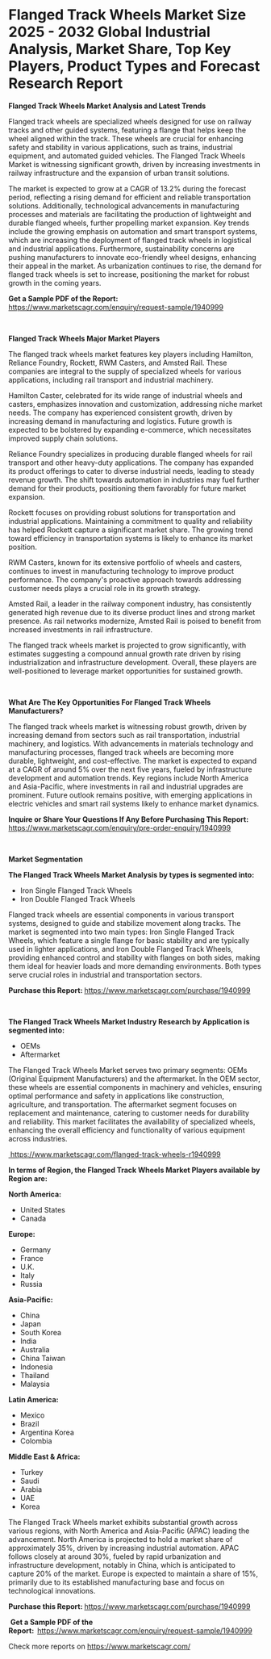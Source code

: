 <p><h1>Flanged Track Wheels Market Size 2025 - 2032 Global Industrial Analysis, Market Share, Top Key Players, Product Types and Forecast Research Report</h1></p><p><strong>Flanged Track Wheels Market Analysis and Latest Trends</strong></p>
<p><p>Flanged track wheels are specialized wheels designed for use on railway tracks and other guided systems, featuring a flange that helps keep the wheel aligned within the track. These wheels are crucial for enhancing safety and stability in various applications, such as trains, industrial equipment, and automated guided vehicles. The Flanged Track Wheels Market is witnessing significant growth, driven by increasing investments in railway infrastructure and the expansion of urban transit solutions. </p><p>The market is expected to grow at a CAGR of 13.2% during the forecast period, reflecting a rising demand for efficient and reliable transportation solutions. Additionally, technological advancements in manufacturing processes and materials are facilitating the production of lightweight and durable flanged wheels, further propelling market expansion. Key trends include the growing emphasis on automation and smart transport systems, which are increasing the deployment of flanged track wheels in logistical and industrial applications. Furthermore, sustainability concerns are pushing manufacturers to innovate eco-friendly wheel designs, enhancing their appeal in the market. As urbanization continues to rise, the demand for flanged track wheels is set to increase, positioning the market for robust growth in the coming years.</p></p>
<p><strong>Get a Sample PDF of the Report:&nbsp;</strong> <a href="https://www.marketscagr.com/enquiry/request-sample/1940999?utm_campaign=3553&utm_medium=2&utm_source=Github&utm_content=ia&utm_term=30032025&utm_id=flanged-track-wheels">https://www.marketscagr.com/enquiry/request-sample/1940999</a></p>
<p>&nbsp;</p>
<p><strong>Flanged Track Wheels Major Market Players</strong></p>
<p><p>The flanged track wheels market features key players including Hamilton, Reliance Foundry, Rockett, RWM Casters, and Amsted Rail. These companies are integral to the supply of specialized wheels for various applications, including rail transport and industrial machinery.</p><p>Hamilton Caster, celebrated for its wide range of industrial wheels and casters, emphasizes innovation and customization, addressing niche market needs. The company has experienced consistent growth, driven by increasing demand in manufacturing and logistics. Future growth is expected to be bolstered by expanding e-commerce, which necessitates improved supply chain solutions.</p><p>Reliance Foundry specializes in producing durable flanged wheels for rail transport and other heavy-duty applications. The company has expanded its product offerings to cater to diverse industrial needs, leading to steady revenue growth. The shift towards automation in industries may fuel further demand for their products, positioning them favorably for future market expansion.</p><p>Rockett focuses on providing robust solutions for transportation and industrial applications. Maintaining a commitment to quality and reliability has helped Rockett capture a significant market share. The growing trend toward efficiency in transportation systems is likely to enhance its market position.</p><p>RWM Casters, known for its extensive portfolio of wheels and casters, continues to invest in manufacturing technology to improve product performance. The company's proactive approach towards addressing customer needs plays a crucial role in its growth strategy.</p><p>Amsted Rail, a leader in the railway component industry, has consistently generated high revenue due to its diverse product lines and strong market presence. As rail networks modernize, Amsted Rail is poised to benefit from increased investments in rail infrastructure.</p><p>The flanged track wheels market is projected to grow significantly, with estimates suggesting a compound annual growth rate driven by rising industrialization and infrastructure development. Overall, these players are well-positioned to leverage market opportunities for sustained growth.</p></p>
<p>&nbsp;</p>
<p><strong>What Are The Key Opportunities For Flanged Track Wheels Manufacturers?</strong></p>
<p><p>The flanged track wheels market is witnessing robust growth, driven by increasing demand from sectors such as rail transportation, industrial machinery, and logistics. With advancements in materials technology and manufacturing processes, flanged track wheels are becoming more durable, lightweight, and cost-effective. The market is expected to expand at a CAGR of around 5% over the next five years, fueled by infrastructure development and automation trends. Key regions include North America and Asia-Pacific, where investments in rail and industrial upgrades are prominent. Future outlook remains positive, with emerging applications in electric vehicles and smart rail systems likely to enhance market dynamics.</p></p>
<p><strong>Inquire or Share Your Questions If Any Before Purchasing This Report:</strong> <a href="https://www.marketscagr.com/enquiry/pre-order-enquiry/1940999?utm_campaign=3553&utm_medium=2&utm_source=Github&utm_content=ia&utm_term=30032025&utm_id=flanged-track-wheels">https://www.marketscagr.com/enquiry/pre-order-enquiry/1940999</a></p>
<p>&nbsp;</p>
<p><strong>Market Segmentation</strong></p>
<p><strong>The Flanged Track Wheels Market Analysis by types is segmented into:</strong></p>
<p><ul><li>Iron Single Flanged Track Wheels</li><li>Iron Double Flanged Track Wheels</li></ul></p>
<p><p>Flanged track wheels are essential components in various transport systems, designed to guide and stabilize movement along tracks. The market is segmented into two main types: Iron Single Flanged Track Wheels, which feature a single flange for basic stability and are typically used in lighter applications, and Iron Double Flanged Track Wheels, providing enhanced control and stability with flanges on both sides, making them ideal for heavier loads and more demanding environments. Both types serve crucial roles in industrial and transportation sectors.</p></p>
<p><strong>Purchase this Report:&nbsp;</strong><a href="https://www.marketscagr.com/purchase/1940999?utm_campaign=3553&utm_medium=2&utm_source=Github&utm_content=ia&utm_term=30032025&utm_id=flanged-track-wheels">https://www.marketscagr.com/purchase/1940999</a></p>
<p>&nbsp;</p>
<p><strong>The Flanged Track Wheels Market Industry Research by Application is segmented into:</strong></p>
<p><ul><li>OEMs</li><li>Aftermarket</li></ul></p>
<p><p>The Flanged Track Wheels Market serves two primary segments: OEMs (Original Equipment Manufacturers) and the aftermarket. In the OEM sector, these wheels are essential components in machinery and vehicles, ensuring optimal performance and safety in applications like construction, agriculture, and transportation. The aftermarket segment focuses on replacement and maintenance, catering to customer needs for durability and reliability. This market facilitates the availability of specialized wheels, enhancing the overall efficiency and functionality of various equipment across industries.</p></p>
<p><a href="https://www.marketscagr.com/flanged-track-wheels-r1940999?utm_campaign=3553&utm_medium=2&utm_source=Github&utm_content=ia&utm_term=30032025&utm_id=flanged-track-wheels">&nbsp;https://www.marketscagr.com/flanged-track-wheels-r1940999</a></p>
<p><strong>In terms of Region, the Flanged Track Wheels Market Players available by Region are:</strong></p>
<p>
    <p> <strong> North America: </strong>
        <ul>
            <li>United States</li>
            <li>Canada</li>
        </ul>
        </p> 
    <p> <strong> Europe: </strong>
        <ul>
            <li>Germany</li>
            <li>France</li>
            <li>U.K.</li>
            <li>Italy</li>
            <li>Russia</li>
        </ul>
        </p> 
    <p> <strong> Asia-Pacific: </strong>
        <ul>
            <li>China</li>
            <li>Japan</li>
            <li>South Korea</li>
            <li>India</li>
            <li>Australia</li>
            <li>China Taiwan</li>
            <li>Indonesia</li>
            <li>Thailand</li>
            <li>Malaysia</li>
        </ul>
        </p> 
    <p> <strong> Latin America: </strong>
        <ul>
            <li>Mexico</li>
            <li>Brazil</li>
            <li>Argentina Korea</li>
            <li>Colombia</li>
        </ul>
        </p> 
    <p> <strong> Middle East & Africa: </strong>
        <ul>
            <li>Turkey</li>
            <li>Saudi</li>
            <li>Arabia</li>
            <li>UAE</li>
            <li>Korea</li>
        </ul>
    </p>
    </p>
<p><p>The Flanged Track Wheels market exhibits substantial growth across various regions, with North America and Asia-Pacific (APAC) leading the advancement. North America is projected to hold a market share of approximately 35%, driven by increasing industrial automation. APAC follows closely at around 30%, fueled by rapid urbanization and infrastructure development, notably in China, which is anticipated to capture 20% of the market. Europe is expected to maintain a share of 15%, primarily due to its established manufacturing base and focus on technological innovations.</p></p>
<p><strong>Purchase this Report: </strong><a href="https://www.marketscagr.com/purchase/1940999?utm_campaign=3553&utm_medium=2&utm_source=Github&utm_content=ia&utm_term=30032025&utm_id=flanged-track-wheels">https://www.marketscagr.com/purchase/1940999</a></p>
<p>&nbsp;<strong>Get a Sample PDF of the Report:&nbsp;&nbsp;</strong><a href="https://www.marketscagr.com/enquiry/request-sample/1940999?utm_campaign=3553&utm_medium=2&utm_source=Github&utm_content=ia&utm_term=30032025&utm_id=flanged-track-wheels">https://www.marketscagr.com/enquiry/request-sample/1940999</a></p>
<p><strong></strong></p>
<p>Check more reports on <a href="https://www.marketscagr.com/?utm_campaign=3553&utm_medium=2&utm_source=Github&utm_content=ia&utm_term=30032025&utm_id=flanged-track-wheels">https://www.marketscagr.com/</a></p>